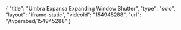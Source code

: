 {
    "title": "Umbra Expansa Expanding Window Shutter",
    "type": "solo",
    "layout": "iframe-static",
    "videoId": "154945288",
    "url": "\/tvpembed\/154945288"
}